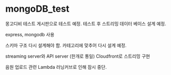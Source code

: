 # mongoDB_test

몽고디비 테스트 게시판으로 테스트 예정. 테스트 후 스트리밍 데이터 베이스 설계 예정.

express, mongodb 사용

스키마 구조 다시 설계해야 함. 
카테고리에 맞추어 다시 설계 예정.

streaming server와 API server (한개로 통일)
Cloudfront로 스트리밍 구현

음원 업로드 관련 Lambda 러닝커브로 인해 잠시 중단.
